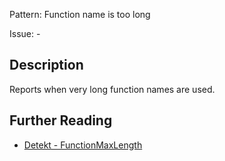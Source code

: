 Pattern: Function name is too long

Issue: -

## Description

Reports when very long function names are used.

## Further Reading

* [Detekt - FunctionMaxLength](https://detekt.dev/docs/rules/naming/#functionmaxlength)